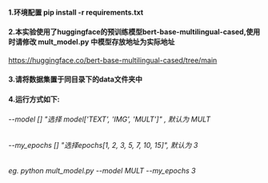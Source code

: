 #### 1.环境配置 pip install -r requirements.txt

#### 2.本实验使用了huggingface的预训练模型bert-base-multilingual-cased,使用时请修改 mult_model.py 中模型存放地址为实际地址

https://huggingface.co/bert-base-multilingual-cased/tree/main

#### 3.请将数据集置于同目录下的data文件夹中

#### 4.运行方式如下:

###### 	--model []   	"选择 model['TEXT', 'IMG', 'MULT']" , 默认为 MULT

###### 	--my_epochs []   	"选择epochs[1, 2, 3, 5, 7, 10, 15]", 默认为 3

###### 	eg. python mult_model.py --model MULT --my_epochs 3	